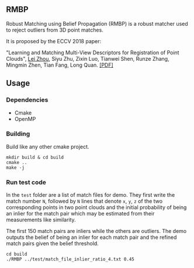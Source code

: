 ## RMBP

Robust Matching using Belief Propagation (RMBP) is a robust matcher used to reject outliers from 3D point matches. 

It is proposed by the ECCV 2018 paper:

"Learning and Matching Multi-View Descriptors for Registration of Point Clouds", 
[Lei Zhou](https://zlthinker.github.io/), Siyu Zhu, Zixin Luo, Tianwei Shen, Runze Zhang, Mingmin Zhen, Tian Fang, Long Quan. [[PDF]](https://arxiv.org/pdf/1807.05653.pdf)

## Usage

### Dependencies
* Cmake
* OpenMP

### Building
Build like any other cmake project.

```
mkdir build & cd build
cmake ..
make -j
```

### Run test code
In the `test` folder are a list of match files for demo. They first write the match number `N`, followed by `N` lines that denote `x`, `y`, `z` of the two corresponding points in two point clouds and the initial probability of being an inlier for the match pair which may be estimated from their measurements like similarity.

The first 150 match pairs are inliers while the others are outliers. The demo outputs the belief of being an inlier for each match pair and the refined match pairs given the belief threshold.

```
cd build
./RMBP ../test/match_file_inlier_ratio_4.txt 0.45
```
